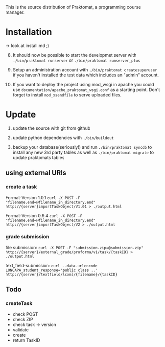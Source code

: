 This is the source distribution of Praktomat, a programming course manager.
<!--
Prerequisites
============
  We recommend to run Praktomat within Apache, using Postgresql as
  database.

  On a Debian or Ubuntu System, install the packages

    postgresql
    apache2-mpm-worker	

  (For installing packages use 'apt-get install': e.g. apt-get install postgresql)

  Praktomat requires some 3rd-Party libraries programs to run.
  On a Ubuntu/Debian System, these can be installed by installing the following packages:

    libpq-dev
    libmysqlclient-dev
    libsasl2-dev
    libssl-dev
    swig
    libapache2-mod-xsendfile

    sun-java8-jdk (from the "Canonical Parner" Repository) (TODO -> manual)
    junit
    dejagnu
    gcj-jdk (jfc-dump, for checking Submissions for use of javax.* etc)
    jclassinfo
   
    git-core

 For Checkstyle, we recommend getting checkstyle-all-4.4.jar  

    http://sourceforge.net/projects/checkstyle/files/checkstyle/4.4/


Python 2.7
==========
  Unfortunately, Praktomat currently requires Python 2.7

  On Ubuntu 11.04, Python2.7 is installed by default,
  but you may need to install the packages

    python2.7-dev
    python-setuptools
    python-psycopg2
    
    sudo easy_install -U setuptools

  On Linux-Distributions (Ubuntu 10.4 LTS, Debian squeeze) that 
  ship with Python 2.6, we recommend to compile and install
  python 2.7 manually from source, by installing required packages with:

    sudo apt-get build-dep python
    sudo apt-get install libdb4.8-dev libgdbm-dev  

  and then something like:

    wget http://www.python.org/ftp/python/2.7.1/Python-2.7.1.tar.bz2
    tar xjf Python-2.7.1.tar.bz2
    cd Python-2.7.1/
    ./configure --enable-shared
    make 
    make altinstall

  Make sure to use this binary when bootstrapping praktomat in 
  the Installation Step 2: 

    python2.7 bootstrap.py
 
mod_wsgi
========
  If you want to run praktomat from within Apachhe, you will need mod_wsgi.
  On Linux-Distributions that ship with Python 2.7 per default, install
  the package

    libapache2-mod-wsgi


  If you compiled Python 2.7 manually, you have to compile
  and install mod_wsgi manually, as well. Get the source from
    http://code.google.com/p/modwsgi/
  and make sure to configure it similiarly to:

    ./configure --with-python=/usr/local/bin/python2.7


 
-->

Installation 
============

-> look at install.md ;)

8. It should now be possible to start the developmet server with `./bin/praktomat runserver` or `./bin/praktomat runserver_plus`

9. Setup an administration account with `./bin/praktomat createsuperuser` if you haven't installed the test data which includes an "admin" account.

10. If you want to deploy the project using mod_wsgi in apache you could use `documentation/apache_praktomat_wsgi.conf` as a starting point. Don't forget to install `mod_xsendfile` to serve uploaded files. 


Update 
======

1. update the source with git from github

2. update python dependencies with `./bin/buildout`

3. backup your database(seriously!) and run `./bin/praktomat syncdb` to install any new 3rd party tables as well as `./bin/praktomat migrate` to update praktomats tables

## using external URIs

### create a task

Format-Version 1.0.1
`curl -X POST -F "filename.end=@filename_in_directory.end" http://{server}importTaskObject/V1.01 > ./output.html`

Format-Version 0.9.4
`curl -X POST -F "filename.end=@filename_in_directory.end" http://{server}importTaskObject/V2 > ./output.html`

### grade submission

file submission:
`curl -X POST -F "submission.zip=@submission.zip" http://{server}/external_grade/proforma/v1/task/{taskID} > ./output.html`

text_field-submission:
`curl --data-urlencode LONCAPA_student_response='public class ..' http://{server}/textfield/lcxml/{filename}/{taskID}`

## Todo

### createTask
- check POST
- check ZIP
- check task -> version
- validate
- create
- return TaskID